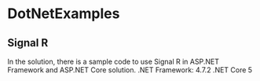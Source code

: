 # DotNetExamples

## Signal R
In the solution, there is a sample code to use Signal R in ASP.NET Framework and ASP.NET Core solution.
.NET Framework: 4.7.2
.NET Core 5
